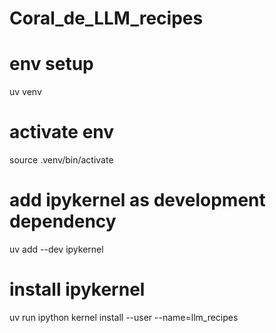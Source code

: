 # Coral_de_LLM_recipes

# env setup
uv venv

# activate env
source .venv/bin/activate
# add ipykernel as development dependency
uv add --dev ipykernel
# install ipykernel
uv run ipython kernel install --user --name=llm_recipes